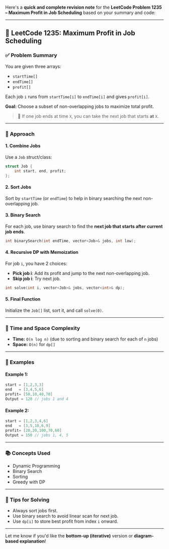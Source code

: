 Here's a **quick and complete revision note** for the **LeetCode Problem 1235 – Maximum Profit in Job Scheduling** based on your summary and code:

---

## 🧠 LeetCode 1235: Maximum Profit in Job Scheduling

### ✅ **Problem Summary**

You are given three arrays:

* `startTime[]`
* `endTime[]`
* `profit[]`

Each job `i` runs from `startTime[i]` to `endTime[i]` and gives `profit[i]`.

**Goal:** Choose a subset of non-overlapping jobs to maximize total profit.

> 🔁 If one job ends at time `X`, you can take the next job that starts **at** `X`.

---

### 🧩 **Approach**

#### 1. **Combine Jobs**

Use a `Job` struct/class:

```cpp
struct Job {
    int start, end, profit;
};
```

#### 2. **Sort Jobs**

Sort by `startTime` (or `endTime`) to help in binary searching the next non-overlapping job.

#### 3. **Binary Search**

For each job, use binary search to find the **next job that starts after current job ends**.

```cpp
int binarySearch(int endTime, vector<Job>& jobs, int low);
```

#### 4. **Recursive DP with Memoization**

For job `i`, you have 2 choices:

* **Pick job i**: Add its profit and jump to the next non-overlapping job.
* **Skip job i**: Try next job.

```cpp
int solve(int i, vector<Job>& jobs, vector<int>& dp);
```

#### 5. **Final Function**

Initialize the `Job[]` list, sort it, and call `solve(0)`.

---

### 🧮 Time and Space Complexity

* **Time:** `O(n log n)`
  (due to sorting and binary search for each of `n` jobs)
* **Space:** `O(n)` for `dp[]`

---

### 🧪 Examples

#### Example 1:

```cpp
start = [1,2,3,3]
end   = [3,4,5,6]
profit= [50,10,40,70]
Output = 120 // jobs 1 and 4
```

#### Example 2:

```cpp
start = [1,2,3,4,6]
end   = [3,5,10,6,9]
profit= [20,20,100,70,60]
Output = 150 // jobs 1, 4, 5
```

---

### 📚 Concepts Used

* Dynamic Programming
* Binary Search
* Sorting
* Greedy with DP

---

### 🔁 Tips for Solving

* Always sort jobs first.
* Use binary search to avoid linear scan for next job.
* Use `dp[i]` to store best profit from index `i` onward.

---

Let me know if you'd like the **bottom-up (iterative)** version or **diagram-based explanation**!
